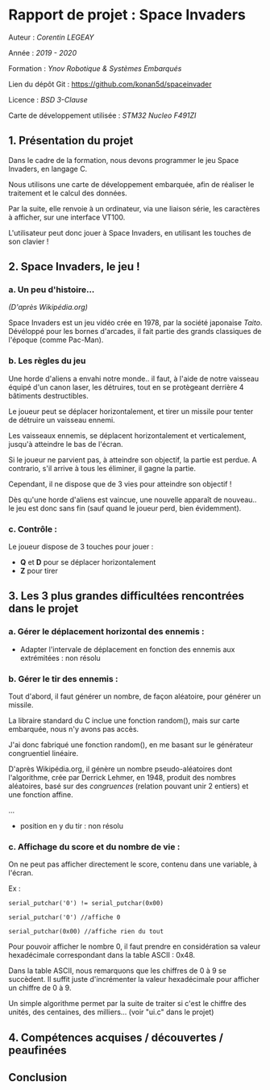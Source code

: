 # Rapport de projet : Space Invaders

Auteur : *Corentin LEGEAY*

Année : *2019 - 2020*

Formation : *Ynov Robotique & Systèmes Embarqués*

Lien du dépôt Git : https://github.com/konan5d/spaceinvader

Licence : *BSD 3-Clause*

Carte de développement utilisée : *STM32 Nucleo F491ZI*

## 1. Présentation du projet

Dans le cadre de la formation, nous devons programmer le jeu Space Invaders, en langage C. 

Nous utilisons une carte de développement embarquée, afin de réaliser le traitement et le calcul des données.

Par la suite, elle renvoie à un ordinateur, via une liaison série, les caractères à afficher, sur une interface VT100.

L'utilisateur peut donc jouer à Space Invaders, en utilisant les touches de son clavier !

## 2. Space Invaders, le jeu !

### a. Un peu d'histoire... 

*(D'après Wikipédia.org)*

Space Invaders est un jeu vidéo crée en 1978, par la société japonaise *Taito*. Dévéloppé pour les bornes d'arcades, il fait partie des grands classiques de l'époque (comme Pac-Man).

### b. Les règles du jeu 

Une horde d'aliens a envahi notre monde.. il faut, à l'aide de notre vaisseau équipé d'un canon laser, les détruires, tout en se protègeant derrière 4 bâtiments destructibles. 

Le joueur peut se déplacer horizontalement, et tirer un missile pour tenter de détruire un vaisseau ennemi.

Les vaisseaux ennemis, se déplacent horizontalement et verticalement, jusqu'à atteindre le bas de l'écran. 

Si le joueur ne parvient pas, à atteindre son objectif, la partie est perdue. 
A contrario, s'il arrive à tous les éliminer, il gagne la partie.

Cependant, il ne dispose que de 3 vies pour atteindre son objectif !

Dès qu'une horde d'aliens est vaincue, une nouvelle apparaît de nouveau.. le jeu est donc sans fin (sauf quand le joueur perd, bien évidemment).

### c. Contrôle :

Le joueur dispose de 3 touches pour jouer :
* **Q** et **D** pour se déplacer horizontalement 
* **Z** pour tirer 

## 3. Les 3 plus grandes difficultées rencontrées dans le projet

### a. Gérer le déplacement horizontal des ennemis :

* Adapter l'intervale de déplacement en fonction des ennemis aux extrémitées : non résolu

### b. Gérer le tir des ennemis :

Tout d'abord, il faut générer un nombre, de façon aléatoire, pour générer un missile.

La libraire standard du C inclue une fonction random(), mais sur carte embarquée, nous n'y avons pas accès.

J'ai donc fabriqué une fonction random(), en me basant sur le générateur congruentiel linéaire.

D'après Wikipédia.org, il génère un nombre pseudo-aléatoires dont l'algorithme, crée par Derrick Lehmer, en 1948, produit des nombres aléatoires, basé sur des *congruences* (relation pouvant unir 2 entiers) et une fonction affine.

...

* position en y du tir : non résolu

### c. Affichage du score et du nombre de vie :

On ne peut pas afficher directement le score, contenu dans une variable, à l'écran. 

Ex :
```x
serial_putchar('0') != serial_putchar(0x00)

serial_putchar('0') //affiche 0

serial_putchar(0x00) //affiche rien du tout 
```
Pour pouvoir afficher le nombre 0, il faut prendre en considération sa valeur hexadécimale correspondant dans la table ASCII :  0x48. 

Dans la table ASCII, nous remarquons que les chiffres de 0 à 9 se succèdent. Il suffit juste d'incrémenter la valeur hexadécimale pour afficher un chiffre de 0 à 9. 

Un simple algorithme permet par la suite de traiter si c'est le chiffre des unités, des centaines, des milliers... (voir "ui.c" dans le projet)

## 4. Compétences acquises / découvertes / peaufinées 

## Conclusion
